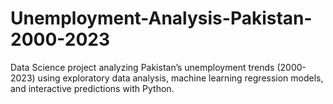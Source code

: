 # Unemployment-Analysis-Pakistan-2000-2023
Data Science project analyzing Pakistan’s unemployment trends (2000-2023) using exploratory data analysis, machine learning regression models, and interactive predictions with Python.